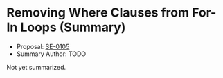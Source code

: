 # Removing Where Clauses from For-In Loops (Summary)

* Proposal: [SE-0105](https://github.com/apple/swift-evolution/blob/main/proposals/0105-remove-where-from-forin-loops.md)
* Summary Author: TODO

Not yet summarized.
